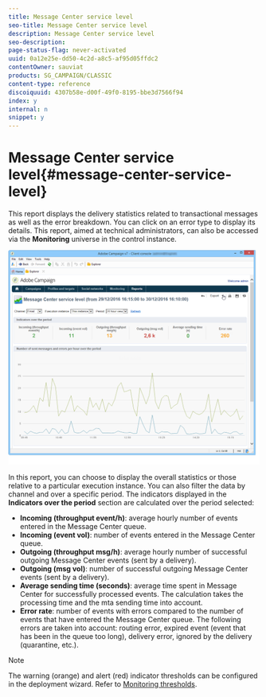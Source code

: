 ```yaml
---
title: Message Center service level
seo-title: Message Center service level
description: Message Center service level
seo-description: 
page-status-flag: never-activated
uuid: 0a12e25e-dd50-4c2d-a8c5-af95d05ffdc2
contentOwner: sauviat
products: SG_CAMPAIGN/CLASSIC
content-type: reference
discoiquuid: 4307b58e-d00f-49f0-8195-bbe3d7566f94
index: y
internal: n
snippet: y
---
```


# Message Center service level{#message-center-service-level}

This report displays the delivery statistics related to transactional messages as well as the error breakdown. You can click on an error type to display its details. This report, aimed at technical administrators, can also be accessed via the **Monitoring** universe in the control instance.

![](assets/mc_reports_1.png)

In this report, you can choose to display the overall statistics or those relative to a particular execution instance. You can also filter the data by channel and over a specific period. The indicators displayed in the **Indicators over the period** section are calculated over the period selected:

* **Incoming (throughput event/h)**: average hourly number of events entered in the Message Center queue.
* **Incoming (event vol)**: number of events entered in the Message Center queue.
* **Outgoing (throughput msg/h)**: average hourly number of successful outgoing Message Center events (sent by a delivery).
* **Outgoing (msg vol)**: number of successful outgoing Message Center events (sent by a delivery).
* **Average sending time (seconds)**: average time spent in Message Center for successfully processed events. The calculation takes the processing time and the mta sending time into account.
* **Error rate**: number of events with errors compared to the number of events that have entered the Message Center queue. The following errors are taken into account: routing error, expired event (event that has been in the queue too long), delivery error, ignored by the delivery (quarantine, etc.).

>[!NOTE]
>
>The warning (orange) and alert (red) indicator thresholds can be configured in the deployment wizard. Refer to [Monitoring thresholds](../../message-center/using/monitoring-thresholds.md).

